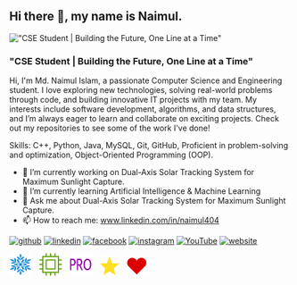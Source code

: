 ## Hi there 👋, my name is Naimul.
!["CSE Student | Building the Future, One Line at a Time"](https://scontent.fdac1-2.fna.fbcdn.net/v/t39.30808-1/442492247_122188995932011524_4124044343386562699_n.jpg?stp=c2.16.184.184a_dst-jpg_p200x200&_nc_cat=108&ccb=1-7&_nc_sid=0ecb9b&_nc_eui2=AeE0BquDxaTUusQtfa-mWwaSgA-DGaMjJjuAD4MZoyMmOxl2MKkUVbflo9DBhPYTuJ2SDJo-gDjCTXDRvVmSjJEI&_nc_ohc=3Ps0BGqPWuYQ7kNvgGLhs_U&_nc_ht=scontent.fdac1-2.fna&_nc_gid=AL-Q_KPotIFyXUgeTmt9zmL&oh=00_AYCWlaHXLcjZK-FPTv1Z-Txg4AHzXQJI244Kl9TltrD77g&oe=670E19F9)
### "CSE Student | Building the Future, One Line at a Time"


Hi, I'm Md. Naimul Islam, a passionate Computer Science and Engineering student. I love exploring new technologies, solving real-world problems through code, and building innovative IT projects with my team. My interests include software development, algorithms, and data structures, and I’m always eager to learn and collaborate on exciting projects. Check out my repositories to see some of the work I've done!

Skills: C++, Python, Java, MySQL, Git, GitHub, Proficient in problem-solving and optimization, Object-Oriented Programming (OOP).

- 🔭 I’m currently working on Dual-Axis Solar Tracking System for Maximum Sunlight Capture. 
- 🌱 I’m currently learning Artificial Intelligence & Machine Learning 
- 💬 Ask me about Dual-Axis Solar Tracking System for Maximum Sunlight Capture. 
- 📫 How to reach me: www.linkedin.com/in/naimul404 


[<img src='https://cdn.jsdelivr.net/npm/simple-icons@3.0.1/icons/github.svg' alt='github' height='40'>](https://github.com/https://github.com/mdnaimul404)  [<img src='https://cdn.jsdelivr.net/npm/simple-icons@3.0.1/icons/linkedin.svg' alt='linkedin' height='40'>](https://www.linkedin.com/in/www.linkedin.com/in/naimul404/)  [<img src='https://cdn.jsdelivr.net/npm/simple-icons@3.0.1/icons/facebook.svg' alt='facebook' height='40'>](https://www.facebook.com/https://www.facebook.com/mdnaimul404/)  [<img src='https://cdn.jsdelivr.net/npm/simple-icons@3.0.1/icons/instagram.svg' alt='instagram' height='40'>](https://www.instagram.com/https://www.instagram.com/naimul_404//)  [<img src='https://cdn.jsdelivr.net/npm/simple-icons@3.0.1/icons/youtube.svg' alt='YouTube' height='40'>]([https://www.youtube.com/channel/https://www.youtube.com/@naimulislam_404](https://youtube.com/@naimulislam_404?si=MC6ff-7atpf_qdkp))  [<img src='https://cdn.jsdelivr.net/npm/simple-icons@3.0.1/icons/icloud.svg' alt='website' height='40'>](https://sites.google.com/view/naimul404)  

<a href='https://archiveprogram.github.com/'><img src='https://raw.githubusercontent.com/acervenky/animated-github-badges/master/assets/acbadge.gif' width='40' height='40'></a> <a href='https://docs.github.com/en/developers'><img src='https://raw.githubusercontent.com/acervenky/animated-github-badges/master/assets/devbadge.gif' width='40' height='40'></a> <a href='https://github.com/pricing'><img src='https://raw.githubusercontent.com/acervenky/animated-github-badges/master/assets/pro.gif' width='40' height='40'></a> <a href='https://stars.github.com/'><img src='https://raw.githubusercontent.com/acervenky/animated-github-badges/master/assets/starbadge.gif' width='35' height='35'></a> <a href='https://docs.github.com/en/github/supporting-the-open-source-community-with-github-sponsors'><img src='https://raw.githubusercontent.com/acervenky/animated-github-badges/master/assets/sponsorbadge.gif' width='35' height='35'></a> 

